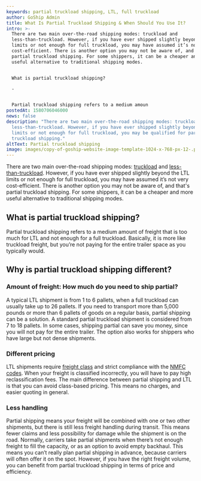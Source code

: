 ```yaml
---
keywords: partial truckload shipping, LTL, full truckload
author: GoShip Admin
title: What Is Partial Truckload Shipping & When Should You Use It?
intro: >-
  There are two main over-the-road shipping modes: truckload and
  less-than-truckload. However, if you have ever shipped slightly beyond the LTL
  limits or not enough for full truckload, you may have assumed it’s not very
  cost-efficient. There is another option you may not be aware of, and that's
  partial truckload shipping. For some shippers, it can be a cheaper and more
  useful alternative to traditional shipping modes. 


  What is partial truckload shipping?

  -


  Partial truckload shipping refers to a medium amoun
postedAt: 1580706046000
news: false
description: "There are two main over-the-road shipping modes: truckload and
  less-than-truckload. However, if you have ever shipped slightly beyond the LTL
  limits or not enough for full truckload, you may be qualified for partial
  truckload shipping."
altText: Partial truckload shipping
image: images/copy-of-goship-website-image-template-1024-x-768-px-12-.png
---
```

There are two main over-the-road shipping modes: [truckload](https://www.goship.com/shipping-services/truckload-freight-shipping/) and [less-than-truckload](https://www.goship.com/shipping-services/ltl-freight-shipping/). However, if you have ever shipped slightly beyond the LTL limits or not enough for full truckload, you may have assumed it’s not very cost-efficient. There is another option you may not be aware of, and that's partial truckload shipping. For some shippers, it can be a cheaper and more useful alternative to traditional shipping modes.

## What is partial truckload shipping?

Partial truckload shipping refers to a medium amount of freight that is too much for LTL and not enough for a full truckload. Basically, it is more like truckload freight, but you’re not paying for the entire trailer space as you typically would.

## Why is partial truckload shipping different?

### Amount of freight: How much do you need to ship partial?

A typical LTL shipment is from 1 to 6 pallets, when a full truckload can usually take up to 26 pallets. If you need to transport more than 5,000 pounds or more than 6 pallets of goods on a regular basis, partial shipping can be a solution. A standard partial truckload shipment is considered from 7 to 18 pallets. In some cases, shipping partial can save you money, since you will not pay for the entire trailer. The option also works for shippers who have large but not dense shipments.

### Different pricing

LTL shipments require [freight class](https://www.goship.com/blog/blog-everything-you-need-to-know-about-ltl-freight-class/) and strict compliance with the [NMFC codes](http://www.nmfta.org/pages/nmfc). When your freight is classified incorrectly, you will have to pay high reclassification fees. The main difference between partial shipping and LTL is that you can avoid class-based pricing. This means no charges, and easier quoting in general.

### Less handling

Partial shipping means your freight will be combined with one or two other shipments, but there is still less freight handling during transit. This means fewer claims and less possibility for damage while the shipment is on the road. Normally, carriers take partial shipments when there’s not enough freight to fill the capacity, or as an option to avoid empty backhaul. This means you can’t really plan partial shipping in advance, because carriers will often offer it on the spot. However, if you have the right freight volume, you can benefit from partial truckload shipping in terms of price and efficiency.